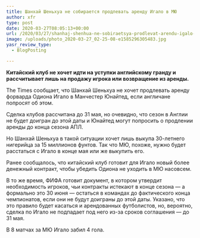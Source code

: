```yaml
---
title: Шанхай Шеньхуа не собирается продлевать аренду Игало в МЮ
author: xfr
type: post
date: 2020-03-27T08:05:13+00:00
url: /2020/03/27/shanhaj-shenhua-ne-sobiraetsya-prodlevat-arendu-igalo-v-myu/
image: /uploads/photo_2020-03-27_02-25-08-e1585296305483.jpg
yasr_review_type:
  - BlogPosting

---
```

**Китайский клуб не хочет идти на уступки английскому гранду и рассчитывает лишь на продажу игрока или возвращение из аренды.**

The Times сообщает, что Шанхай Шеньхуа не хочет продлевать аренду форварда Одиона Игало в Манчестер Юнайтед, если англичане попросят об этом.

Сделка клубов рассчитана до 31 мая, но очевидно, что сезон в Англии не будет доигран до этой даты и Юнайтед могут попросить о продлении аренды до конца сезона АПЛ.

Но Шанхай Шеньхуа в такой ситуации хочет лишь выкупа 30-летнего нигерийца за 15 миллионов фунтов. Так что МЮ, похоже, нужно будет расстаться с Игало в конце мая или же выкупить его.

Ранее сообщалось, что китайский клуб готовит для Игало новый более денежный контракт, чтобы убедить Одиона не уходить в МЮ насовсем.

В то же время, ФИФА готовит документ, в котором утвердит необходимость игроков, чьи контракты истекают в конце сезона &#8212; а формально это 30 июня &#8212; остаться в командах до фактического конца чемпионатов, если они не будут доиграны до этой даты. Указано, что это правило будет касаться и арендованных футболистов, но, вероятно, сделка по Игало не подпадает под него из-за сроков соглашения &#8212; до 31 мая.

В 8 матчах за МЮ Игало забил 4 гола.